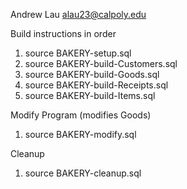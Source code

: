 Andrew Lau
alau23@calpoly.edu

Build instructions in order
1. source BAKERY-setup.sql
2. source BAKERY-build-Customers.sql
3. source BAKERY-build-Goods.sql
4. source BAKERY-build-Receipts.sql
5. source BAKERY-build-Items.sql

Modify Program (modifies Goods)
1. source BAKERY-modify.sql

Cleanup
1. source BAKERY-cleanup.sql